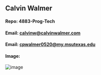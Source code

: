 ## Calvin Walmer
#### Repo: 4883-Prog-Tech
#### Email: calvinw@calvinwalmer.com 
#### Email: cpwalmer0520@my.msutexas.edu
#### Image:
![image](https://github.com/CalvinWalmer/4883-Prog-Tech/assets/112140788/a29b01cf-f586-4a43-a350-51dd399228dd)
